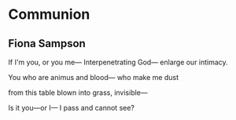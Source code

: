# Communion
## Fiona Sampson
If I'm you, or you me—
Interpenetrating God—
enlarge our intimacy.

You who are animus
and blood—
who make me dust

from this table
blown into grass,
invisible—

Is it you—or I—
I pass
and cannot see?